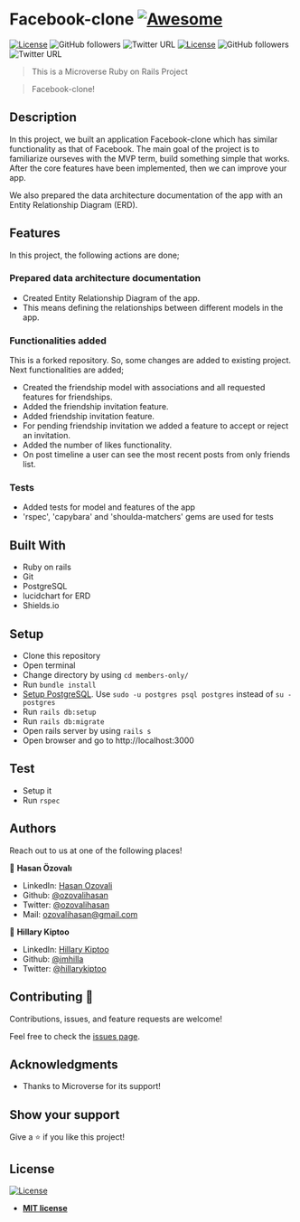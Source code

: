 # Facebook-clone [![Awesome](https://cdn.rawgit.com/sindresorhus/awesome/d7305f38d29fed78fa85652e3a63e154dd8e8829/media/badge.svg)](https://github.com/imhilla/facebook-clone)

[![License](https://img.shields.io/badge/License-MIT-green.svg)]()
![GitHub followers](https://img.shields.io/github/followers/imhilla?label=imhilla&style=social)
![Twitter URL](https://img.shields.io/twitter/follow/hillarykiptoo_?label=Follow&style=social) [![License](https://img.shields.io/badge/License-MIT-green.svg)]()
![GitHub followers](https://img.shields.io/github/followers/ozovalihasan?label=ozovalihasan&style=social)
![Twitter URL](https://img.shields.io/twitter/follow/ozovalihasan?label=Follow&style=social)

> This is a Microverse Ruby on Rails Project

> Facebook-clone!

## Description

In this project, we built an application Facebook-clone which has similar functionality as that of Facebook. The main goal of the project is to familiarize ourseves with the MVP term, build something simple that works. After the core features have been implemented, then we can improve your app.

We also prepared the data architecture documentation of the app with an Entity Relationship Diagram (ERD).

## Features

In this project, the following actions are done;

###  Prepared data architecture documentation

- Created Entity Relationship Diagram of the app. 
- This means defining the relationships between different models in the app.

###  Functionalities added

This is a forked repository. So, some changes are added to existing project. Next functionalities are added;

- Created the friendship model with associations and all requested features for friendships.
- Added the friendship invitation feature.
- Added friendship invitation feature.
- For pending friendship invitation we added a feature to accept or reject an invitation.
- Added the number of likes functionality.
- On post timeline a user can see the most recent posts from only friends list.

### Tests

- Added tests for model and features of the app
- 'rspec', 'capybara' and 'shoulda-matchers' gems are used for tests

## Built With

- Ruby on rails
- Git
- PostgreSQL
- lucidchart for ERD
- Shields.io


## Setup

- Clone this repository
- Open terminal
- Change directory by using `cd members-only/`
- Run `bundle install`
- [Setup PostgreSQL](https://www.howtoforge.com/tutorial/ruby-on-rails-ror-with-postgresql-on-ubuntu-16-04/#step-setting-up-the-postgresql-database-for-rails-development). Use `sudo -u postgres psql postgres` instead of `su - postgres`
- Run `rails db:setup`
- Run `rails db:migrate`
- Open rails server by using `rails s`
- Open browser and go to http://localhost:3000

## Test

- Setup it
- Run `rspec`

## Authors

Reach out to us at one of the following places!

👤 **Hasan Özovalı**

- LinkedIn: [Hasan Ozovali](https://www.linkedin.com/in/hasan-ozovali/)
- Github: [@ozovalihasan](https://github.com/ozovalihasan)
- Twitter: [@ozovalihasan](https://twitter.com/ozovalihasan)
- Mail: [ozovalihasan@gmail.com](ozovalihasan@gmail.com)

👤 **Hillary Kiptoo**

- LinkedIn: [Hillary Kiptoo](https://www.linkedin.com/in/hillarykiptoo)
- Github: [@imhilla](https://github.com/imhilla)
- Twitter: [@hillarykiptoo](https://twitter.com/hillarykiptoo_)

## Contributing 🤝

Contributions, issues, and feature requests are welcome!

Feel free to check the [issues page](./issues/).

## Acknowledgments

- Thanks to Microverse for its support!

## Show your support

Give a ⭐️ if you like this project!

## License

[![License](http://img.shields.io/:license-mit-blue.svg?style=flat-square)](http://badges.mit-license.org)

- **[MIT license](http://opensource.org/licenses/mit-license.php)**
